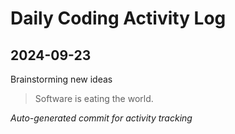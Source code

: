 # Daily Coding Activity Log

## 2024-09-23

Brainstorming new ideas

> Software is eating the world.

*Auto-generated commit for activity tracking*

